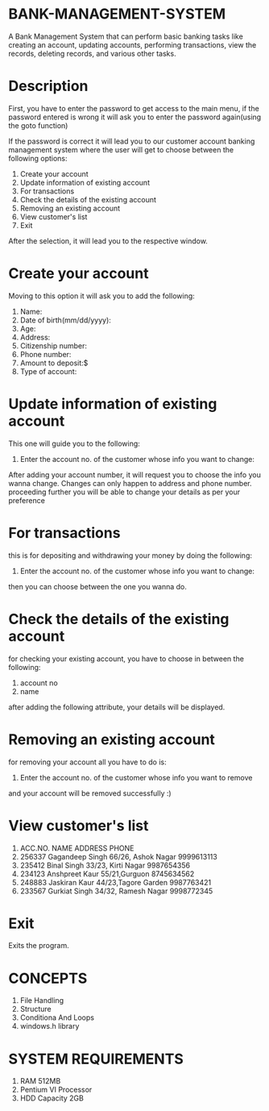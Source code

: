 # BANK-MANAGEMENT-SYSTEM

A Bank Management System that can perform basic banking tasks like 
creating an account, 
updating accounts, 
performing transactions, 
view the records, 
deleting records, 
and various other tasks.



# Description 

First, you have to enter the password to get access to the main menu, if the password entered is wrong it will ask you to enter the password again(using the goto function)


If the password is correct it will lead you to our customer account banking management system where the user will get to choose between the following options:

1. Create your account
2. Update information of existing account
3. For transactions
4. Check the details of the existing account
5. Removing an existing account
6. View customer's list
7. Exit


After the selection, it will lead you to the respective window.


# Create your account

Moving to this option it will ask you to add the following:
1. Name:
2. Date of birth(mm/dd/yyyy):
3. Age:
4. Address:
5. Citizenship number:
6. Phone number:
7. Amount to deposit:$
8. Type of account:


# Update information of existing account

This one will guide you to the following:

1. Enter the account no. of the customer whose info you want to change:

After adding your account number, it will request you to choose the info you wanna change. Changes can only happen to address and phone number. proceeding further you will be able to change your details as per your preference


# For transactions

this is for depositing and withdrawing your money by doing the following:
1. Enter the account no. of the customer whose info you want to change:

then you can choose between the one you wanna do. 



# Check the details of the existing account

for checking your existing account, you have to choose in between the following:
1. account no
2. name

after adding the following attribute, your details will be displayed.

# Removing an existing account

for removing your account all you have to do is:
1. Enter the account no. of the customer whose info you want to remove

and your account will be removed successfully :)



# View customer's list

1. ACC.NO.               NAME                        ADDRESS                      PHONE
2. 256337                Gagandeep Singh             66/26, Ashok Nagar           9999613113
3. 235412                Binal Singh                 33/23, Kirti Nagar           9987654356
4. 234123                Anshpreet Kaur              55/21,Gurguon                8745634562
5. 248883                Jaskiran Kaur               44/23,Tagore Garden          9987763421
6. 233567                Gurkiat Singh               34/32, Ramesh Nagar          9998772345


# Exit

Exits the program.

# CONCEPTS

1. File Handling 
2. Structure
3. Conditiona And Loops
4. windows.h library

# SYSTEM REQUIREMENTS
1. RAM 512MB
2. Pentium VI Processor
3. HDD Capacity 2GB

